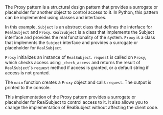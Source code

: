 The Proxy pattern is a structural design pattern that provides a surrogate or placeholder for another object to control access to it. In Python, this pattern can be implemented using classes and interfaces.

In this example, `Subject` is an abstract class that defines the interface for `RealSubject` and `Proxy`. `RealSubject` is a class that implements the Subject interface and provides the real functionality of the system. `Proxy` is a class that implements the `Subject` interface and provides a surrogate or placeholder for `RealSubject`.

`Proxy` initializes an instance of `RealSubject`. `request` is called on `Proxy`, which checks access using `_check_access` and returns the result of `RealSubject`'s `request` method if access is granted, or a default string if access is not granted.

The `main` function creates a `Proxy` object and calls `request`. The output is printed to the console.

This implementation of the Proxy pattern provides a surrogate or placeholder for RealSubject to control access to it. It also allows you to change the implementation of RealSubject without affecting the client code.
